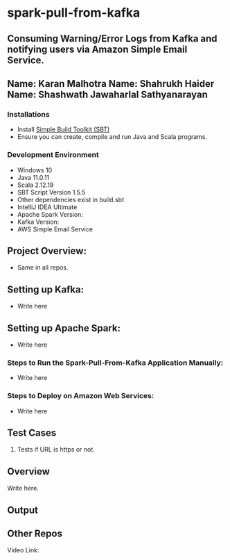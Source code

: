# spark-pull-from-kafka
Consuming Warning/Error Logs from Kafka and notifying users via Amazon Simple Email Service.
---
Name: Karan Malhotra
Name: Shahrukh Haider
Name: Shashwath Jawaharlal Sathyanarayan
---

### Installations
+ Install [Simple Build Toolkit (SBT)](https://www.scala-sbt.org/1.x/docs/index.html)
+ Ensure you can create, compile and run Java and Scala programs.

### Development Environment
+ Windows 10
+ Java 11.0.11
+ Scala 2.12.19
+ SBT Script Version 1.5.5
+ Other dependencies exist in build.sbt
+ IntelliJ IDEA Ultimate
+ Apache Spark Version: 
+ Kafka Version: 
+ AWS Simple Email Service

## Project Overview:
- Same in all repos.

## Setting up Kafka:
- Write here

## Setting up Apache Spark:
- Write here

### Steps to Run the Spark-Pull-From-Kafka Application Manually:
- Write here

### Steps to Deploy on Amazon Web Services:
- Write here

## Test Cases
1. Tests if URL is https or not.

## Overview
Write here.<br/>

## Output

## Other Repos

Video Link:
